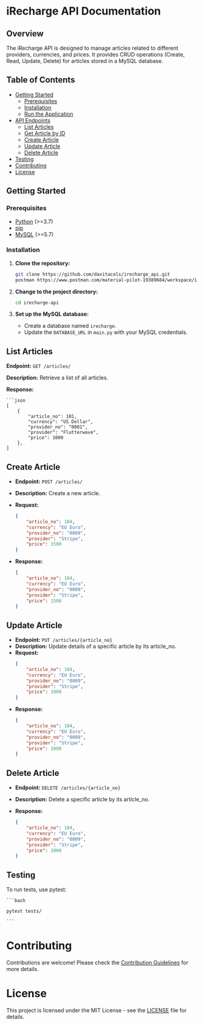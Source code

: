 # iRecharge API Documentation

## Overview

The iRecharge API is designed to manage articles related to different providers, currencies, and prices. It provides CRUD operations (Create, Read, Update, Delete) for articles stored in a MySQL database.

## Table of Contents

- [Getting Started](#getting-started)
  - [Prerequisites](#prerequisites)
  - [Installation](#installation)
  - [Run the Application](#run-the-application)
- [API Endpoints](#api-endpoints)
  - [List Articles](#list-articles)
  - [Get Article by ID](#get-article-by-id)
  - [Create Article](#create-article)
  - [Update Article](#update-article)
  - [Delete Article](#delete-article)
- [Testing](#testing)
- [Contributing](#contributing)
- [License](#license)

## Getting Started

### Prerequisites

- [Python](https://www.python.org/) (>=3.7)
- [pip](https://pip.pypa.io/en/stable/)
- [MySQL](https://www.mysql.com/) (>=5.7)

### Installation

1. **Clone the repository:**

    ```bash
    git clone https://github.com/davitacols/irecharge_api.git
    postman https://www.postman.com/material-pilot-19389684/workspace/irecharge/collection/32869036-a5585faa-3d1a-45e9-ad61-e1fac2ef8886?action=share&creator=32869036
    ```

2. **Change to the project directory:**

    ```bash
    cd irecharge-api
    ```


3. **Set up the MySQL database:**

    - Create a database named `irecharge`.
    - Update the `DATABASE_URL` in `main.py` with your MySQL credentials.


## List Articles
**Endpoint:** `GET /articles/`

**Description:** Retrieve a list of all articles.

**Response:**

    ```json
    [
        {
            "article_no": 101,
            "currency": "US Dollar",
            "provider_no": "0001",
            "provider": "Flutterwave",
            "price": 1000
        },
    ]




 



## Create Article

- **Endpoint:** `POST /articles/`

- **Description:** Create a new article.

- **Request:**

    ```json
    {
        "article_no": 104,
        "currency": "EU Euro",
        "provider_no": "0009",
        "provider": "Stripe",
        "price": 1500
    }
    ```
- **Response:**

    ```json
    {
        "article_no": 104,
        "currency": "EU Euro",
        "provider_no": "0009",
        "provider": "Stripe",
        "price": 1500
    }
    ```

## Update Article
- **Endpoint:** `PUT /articles/{article_no}`
- **Description:** Update details of a specific article by its article_no.
- **Request:**
    ```json
    {
        "article_no": 104,
        "currency": "EU Euro",
        "provider_no": "0009",
        "provider": "Stripe",
        "price": 2000
    }
    ```
- **Response:**
    ```json
    {
        "article_no": 104,
        "currency": "EU Euro",
        "provider_no": "0009",
        "provider": "Stripe",
        "price": 2000
    }
    ```

## Delete Article
- **Endpoint:** `DELETE /articles/{article_no}`
- **Description:** Delete a specific article by its article_no.
- **Response:**

    ```json
    {
        "article_no": 104,
        "currency": "EU Euro",
        "provider_no": "0009",
        "provider": "Stripe",
        "price": 2000
    }
    ```

## Testing
To run tests, use pytest:

    ```bash

    pytest tests/

    ```



# Contributing
Contributions are welcome! Please check the [Contribution Guidelines](CONTRIBUTING.md) for more details.

# License
This project is licensed under the MIT License - see the [LICENSE](LICENSE) file for details.
